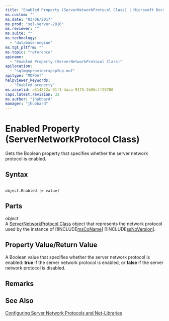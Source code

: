```yaml
---
title: "Enabled Property (ServerNetworkProtocol Class) | Microsoft Docs"
ms.custom: ""
ms.date: "03/06/2017"
ms.prod: "sql-server-2016"
ms.reviewer: ""
ms.suite: ""
ms.technology: 
  - "database-engine"
ms.tgt_pltfrm: ""
ms.topic: "reference"
apiname: 
  - "Enabled Property (ServerNetworkProtocol Class)"
apilocation: 
  - "sqlmgmproviderxpsp2up.mof"
apitype: "MOFDef"
helpviewer_keywords: 
  - "Enabled property"
ms.assetid: a514822a-91f1-4aca-9175-2b96cff29700
caps.latest.revision: 32
ms.author: "jhubbard"
manager: "jhubbard"
---
```

# Enabled Property (ServerNetworkProtocol Class)
  Gets the Boolean property that specifies whether the server network protocol is enabled.  
  
## Syntax  
  
```  
  
object.Enabled [= value]  
```  
  
## Parts  
 *object*  
 A [ServerNetworkProtocol Class](../../../relational-databases/wmi-provider-configuration-classes/servernetworkprotocol-class/servernetworkprotocol-class.md) object that represents the network protocol used by the instance of [!INCLUDE[msCoName](../../../a9notintoc/includes/msconame-md.md)] [!INCLUDE[ssNoVersion](../../../a9notintoc/includes/ssnoversion-md.md)].  
  
## Property Value/Return Value  
 A Boolean value that specifies whether the server network protocol is enabled: **true** if the server network protocol is enabled, or **false** if the server network protocol is disabled.  
  
## Remarks  
  
## See Also  
 [Configuring Server Network Protocols and Net-Libraries](http://msdn.microsoft.com/library/ms177485\(v=sql.100\).aspx)  
  
  